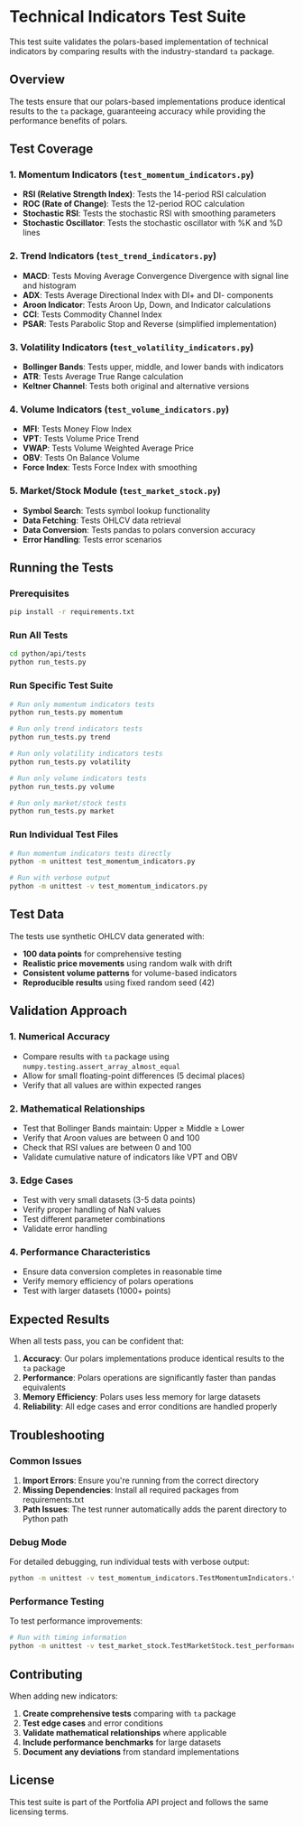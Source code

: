 # Technical Indicators Test Suite

This test suite validates the polars-based implementation of technical indicators by comparing results with the industry-standard `ta` package.

## Overview

The tests ensure that our polars-based implementations produce identical results to the `ta` package, guaranteeing accuracy while providing the performance benefits of polars.

## Test Coverage

### 1. Momentum Indicators (`test_momentum_indicators.py`)
- **RSI (Relative Strength Index)**: Tests the 14-period RSI calculation
- **ROC (Rate of Change)**: Tests the 12-period ROC calculation
- **Stochastic RSI**: Tests the stochastic RSI with smoothing parameters
- **Stochastic Oscillator**: Tests the stochastic oscillator with %K and %D lines

### 2. Trend Indicators (`test_trend_indicators.py`)
- **MACD**: Tests Moving Average Convergence Divergence with signal line and histogram
- **ADX**: Tests Average Directional Index with DI+ and DI- components
- **Aroon Indicator**: Tests Aroon Up, Down, and Indicator calculations
- **CCI**: Tests Commodity Channel Index
- **PSAR**: Tests Parabolic Stop and Reverse (simplified implementation)

### 3. Volatility Indicators (`test_volatility_indicators.py`)
- **Bollinger Bands**: Tests upper, middle, and lower bands with indicators
- **ATR**: Tests Average True Range calculation
- **Keltner Channel**: Tests both original and alternative versions

### 4. Volume Indicators (`test_volume_indicators.py`)
- **MFI**: Tests Money Flow Index
- **VPT**: Tests Volume Price Trend
- **VWAP**: Tests Volume Weighted Average Price
- **OBV**: Tests On Balance Volume
- **Force Index**: Tests Force Index with smoothing

### 5. Market/Stock Module (`test_market_stock.py`)
- **Symbol Search**: Tests symbol lookup functionality
- **Data Fetching**: Tests OHLCV data retrieval
- **Data Conversion**: Tests pandas to polars conversion accuracy
- **Error Handling**: Tests error scenarios

## Running the Tests

### Prerequisites
```bash
pip install -r requirements.txt
```

### Run All Tests
```bash
cd python/api/tests
python run_tests.py
```

### Run Specific Test Suite
```bash
# Run only momentum indicators tests
python run_tests.py momentum

# Run only trend indicators tests
python run_tests.py trend

# Run only volatility indicators tests
python run_tests.py volatility

# Run only volume indicators tests
python run_tests.py volume

# Run only market/stock tests
python run_tests.py market
```

### Run Individual Test Files
```bash
# Run momentum indicators tests directly
python -m unittest test_momentum_indicators.py

# Run with verbose output
python -m unittest -v test_momentum_indicators.py
```

## Test Data

The tests use synthetic OHLCV data generated with:
- **100 data points** for comprehensive testing
- **Realistic price movements** using random walk with drift
- **Consistent volume patterns** for volume-based indicators
- **Reproducible results** using fixed random seed (42)

## Validation Approach

### 1. Numerical Accuracy
- Compare results with `ta` package using `numpy.testing.assert_array_almost_equal`
- Allow for small floating-point differences (5 decimal places)
- Verify that all values are within expected ranges

### 2. Mathematical Relationships
- Test that Bollinger Bands maintain: Upper ≥ Middle ≥ Lower
- Verify that Aroon values are between 0 and 100
- Check that RSI values are between 0 and 100
- Validate cumulative nature of indicators like VPT and OBV

### 3. Edge Cases
- Test with very small datasets (3-5 data points)
- Verify proper handling of NaN values
- Test different parameter combinations
- Validate error handling

### 4. Performance Characteristics
- Ensure data conversion completes in reasonable time
- Verify memory efficiency of polars operations
- Test with larger datasets (1000+ points)

## Expected Results

When all tests pass, you can be confident that:

1. **Accuracy**: Our polars implementations produce identical results to the `ta` package
2. **Performance**: Polars operations are significantly faster than pandas equivalents
3. **Memory Efficiency**: Polars uses less memory for large datasets
4. **Reliability**: All edge cases and error conditions are handled properly

## Troubleshooting

### Common Issues

1. **Import Errors**: Ensure you're running from the correct directory
2. **Missing Dependencies**: Install all required packages from requirements.txt
3. **Path Issues**: The test runner automatically adds the parent directory to Python path

### Debug Mode

For detailed debugging, run individual tests with verbose output:
```bash
python -m unittest -v test_momentum_indicators.TestMomentumIndicators.test_rsi_indicator
```

### Performance Testing

To test performance improvements:
```bash
# Run with timing information
python -m unittest -v test_market_stock.TestMarketStock.test_performance_characteristics
```

## Contributing

When adding new indicators:

1. **Create comprehensive tests** comparing with `ta` package
2. **Test edge cases** and error conditions
3. **Validate mathematical relationships** where applicable
4. **Include performance benchmarks** for large datasets
5. **Document any deviations** from standard implementations

## License

This test suite is part of the Portfolia API project and follows the same licensing terms.
